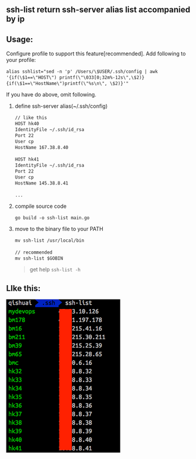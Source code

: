 ## ssh-list return ssh-server alias list accompanied by ip

## Usage:

Configure profile to support this feature[recommended]. Add following to your profile:
```apple js
alias sshlist="sed -n 'p' /Users/\$USER/.ssh/config | awk '{if(\$1==\"HOST\") printf(\"\033[0;32m%-12s\",\$2)}{if(\$1==\"HostName\")printf(\"%s\n\", \$2)}'"
```

If you have do above, omit following.

1. define ssh-server alias(~/.ssh/config)

	```
	// like this
	HOST hk40
    IdentityFile ~/.ssh/id_rsa
    Port 22
    User cp
    HostName 167.38.8.40

	HOST hk41
    IdentityFile ~/.ssh/id_rsa
    Port 22
    User cp
    HostName 145.38.8.41
    
    ...
	```
	
2. compile source code

	```
	go build -o ssh-list main.go
	```
	
3. move to the binary file to your PATH

	```
	mv ssh-list /usr/local/bin
	
	// recommended
	mv ssh-list $GOBIN
	```	
	
	> get help `ssh-list -h`

## LIke this:

![snapshoot](img/snapshoot.png)

